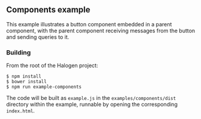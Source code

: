 ## Components example

This example illustrates a button component embedded in a parent component, with the parent component receiving messages from the button and sending queries to it.

### Building

From the root of the Halogen project:

```
$ npm install
$ bower install
$ npm run example-components
```

The code will be built as `example.js` in the `examples/components/dist` directory within the example, runnable by opening the corresponding `index.html`.
